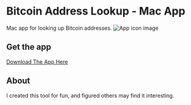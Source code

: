# Bitcoin Address Lookup - Mac App
Mac app for looking up Bitcoin addresses.
![App icon image](https://bakkertechnologies.com/applications/BTCAddressLookup/icon_256x256%402x.png)

## Get the app

[Download The App Here](bakkertechnologies.com/applications/BTCAddressLookup/BTC%20Address%20Lookup.zip)

## About
I created this tool for fun, and figured others may find it interesting.
